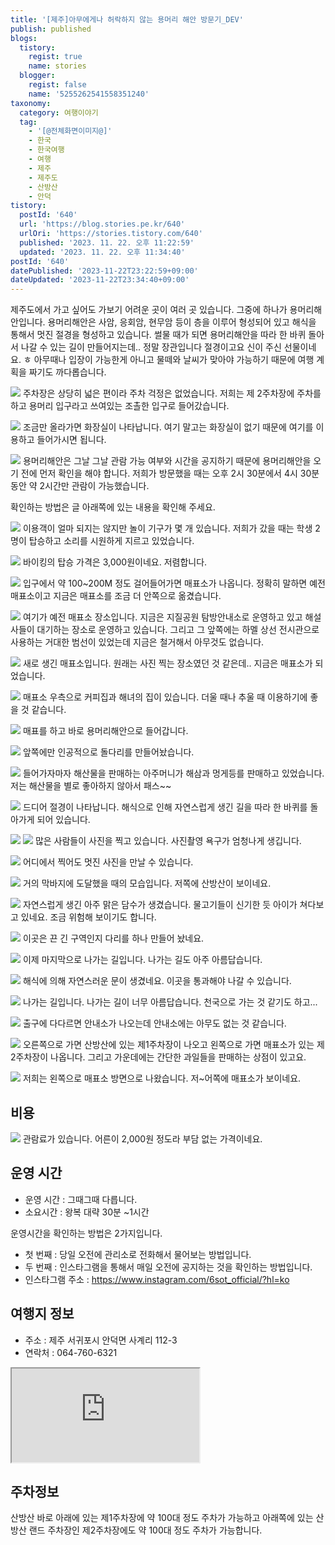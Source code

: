 ```yaml
---
title: '[제주]아무에게나 허락하지 않는 용머리 해안 방문기_DEV'
publish: published
blogs:
  tistory:
    regist: true
    name: stories
  blogger:
    regist: false
    name: '5255262541558351240'
taxonomy:
  category: 여행이야기
  tag:
    - '[@전체화면이미지@]'
    - 한국
    - 한국여행
    - 여행
    - 제주
    - 제주도
    - 산방산
    - 안덕
tistory:
  postId: '640'
  url: 'https://blog.stories.pe.kr/640'
  urlOri: 'https://stories.tistory.com/640'
  published: '2023. 11. 22. 오후 11:22:59'
  updated: '2023. 11. 22. 오후 11:34:40'
postId: '640'
datePublished: '2023-11-22T23:22:59+09:00'
dateUpdated: '2023-11-22T23:34:40+09:00'
---
```


제주도에서 가고 싶어도 가보기 어려운 곳이 여러 곳 있습니다. 그중에 하나가 용머리해안입니다. 용머리해안은 사암, 응회암, 현무암 등이 층을 이루어 형성되어 있고 해식을 통해서 멋진 절경을 형성하고 있습니다. 썰물 때가 되면 용머리해안을 따라 한 바퀴 돌아서 나갈 수 있는 길이 만들어지는데.. 정말 장관입니다 절경이고요 신이 주신 선물이네요. ㅎ
아무때나 입장이 가능한게 아니고 물떼와 날씨가 맞아야 가능하기 때문에 여행 계획을 짜기도 까다롭습니다.

![](./images/njo2_20231031_151411-01.jpeg)
주차장은 상당히 넓은 편이라 주차 걱정은 없었습니다. 저희는 제 2주차장에 주차를 하고 용머리 입구라고 쓰여있는 조촐한 입구로 들어갔습니다.

![](./images/njo2_20231031_151428-01.jpeg)
조금만 올라가면 화장실이 나타납니다. 여기 말고는 화장실이 없기 때문에 여기를 이용하고 들어가시면 됩니다.

![](./images/njo2_20231031_151519-01.jpeg)
용머리해안은 그날 그날 관람 가능 여부와 시간을 공지하기 때문에 용머리해안을 오기 전에 먼저 확인을 해야 합니다. 저희가 방문했을 때는 오후 2시 30분에서 4시 30분 동안 약 2시간만 관람이 가능했습니다.

확인하는 방법은 글 아래쪽에 있는 내용을 확인해 주세요.

![](./images/njo2_20231031_151623-01.jpeg)
이용객이 얼마 되지는 않지만 놀이 기구가 몇 개 있습니다. 저희가 갔을 때는 학생 2명이 탑승하고 소리를 시원하게 지르고 있었습니다.

![](./images/njo2_20231031_151651-01.jpeg)
바이킹의 탑승 가격은 3,000원이네요. 저렴합니다.

![](./images/njo2_20231031_151720-01.jpeg)
입구에서 약 100~200M 정도 걸어들어가면 매표소가 나옵니다. 정확히 말하면 예전 매표소이고 지금은 매표소를 조금 더 안쪽으로 옮겼습니다.

![](./images/njo2_20231031_151937-01.jpeg)
여기가 예전 매표소 장소입니다. 지금은 지질공원 탐방안내소로 운영하고 있고 해설사들이 대기하는 장소로 운영하고 있습니다.
그리고 그 앞쪽에는 하멜 상선 전시관으로 사용하는 거대한 범선이 있었는데 지금은 철거해서 아무것도 없습니다.

![](./images/njo2_20231031_152007-01.jpeg)
새로 생긴 매표소입니다. 원래는 사진 찍는 장소였던 것 같은데.. 지금은 매표소가 되었습니다.

![](./images/njo2_20231031_152017-01.jpeg)
매표소 우측으로 커피집과 해녀의 집이 있습니다. 더울 때나 추울 때 이용하기에 좋을 것 같습니다.

![](./images/njo2_20231031_152104-01.jpeg)
매표를 하고 바로 용머리해안으로 들어갑니다.

![](./images/njo2_20231031_152241-01.jpeg)
앞쪽에만 인공적으로 돌다리를 만들어놨습니다.

![](./images/njo2_20231031_152314-01.jpeg)
들어가자마자 해산물을 판매하는 아주머니가 해삼과 멍게등를 판매하고 있었습니다. 저는 해산물을 별로 좋아하지 않아서 패스~~

![](./images/njo2_20231031_152328-01.jpeg)
드디어 절경이 나타납니다. 해식으로 인해 자연스럽게 생긴 길을 따라 한 바퀴를 돌아가게 되어 있습니다.

![](./images/njo2_20231031_152736-01.jpeg)
![](./images/njo2_20231031_153030-01.jpeg)
많은 사람들이 사진을 찍고 있습니다. 사진촬영 욕구가 엄청나게 생깁니다.

![](./images/njo2_20231031_153336-01.jpeg)
어디에서 찍어도 멋진 사진을 만날 수 있습니다.

![](./images/njo2_20231031_153825-01.jpeg)
거의 막바지에 도달했을 때의 모습입니다. 저쪽에 산방산이 보이네요.

![](./images/njo2_20231031_154628-01.jpeg)
자연스럽게 생긴 아주 맑은 담수가 생겼습니다. 물고기들이 신기한 듯 아이가 쳐다보고 있네요. 조금 위험해 보이기도 합니다.

![](./images/njo2_20231031_154748-01.jpeg)
이곳은 끈 긴 구역인지 다리를 하나 만들어 놨네요.

![](./images/njo2_20231031_155206-01.jpeg)
이제 마지막으로 나가는 길입니다. 나가는 길도 아주 아름답습니다.

![](./images/njo2_20231031_155340-01.jpeg)
해식에 의해 자연스러운 문이 생겼네요. 이곳을 통과해야 나갈 수 있습니다.

![](./images/njo2_20231031_155420-01.jpeg)
나가는 길입니다. 나가는 길이 너무 아름답습니다. 천국으로 가는 것 같기도 하고...

![](./images/njo2_20231031_155616-01.jpeg)
출구에 다다르면 안내소가 나오는데 안내소에는 아무도 없는 것 같습니다.

![](./images/njo2_20231031_155633-01.jpeg)
오른쪽으로 가면 산방산에 있는 제1주차장이 나오고 왼쪽으로 가면 매표소가 있는 제2주차장이 나옵니다.
그리고 가운데에는 간단한 과일들을 판매하는 상점이 있고요.

![](./images/njo2_20231031_155905-01.jpeg)
저희는 왼쪽으로 매표소 방면으로 나왔습니다. 저~어쪽에 매표소가 보이네요.

## 비용

![](./images/njo2_20231031_152044-01.jpeg)
관람료가 있습니다. 어른이 2,000원 정도라 부담 없는 가격이네요.

## 운영 시간

- 운영 시간 : 그때그때 다릅니다.
- 소요시간 : 왕복 대략 30분 ~1시간

운영시간을 확인하는 방법은 2가지입니다.

- 첫 번째 : 당일 오전에 관리소로 전화해서 물어보는 방법입니다.
- 두 번째 : 인스타그램을 통해서 매일 오전에 공지하는 것을 확인하는 방법입니다.
- 인스타그램 주소 : https://www.instagram.com/6sot_official/?hl=ko

## 여행지 정보

- 주소 : 제주 서귀포시 안덕면 사계리 112-3
- 연락처 : 064-760-6321
<div className='embed-responsive embed-responsive-16by9'>
<iframe src='https://www.google.com/maps/embed?pb=!1m18!1m12!1m3!1d3337.322581369949!2d126.31206607619274!3d33.23185146060237!2m3!1f0!2f0!3f0!3m2!1i1024!2i768!4f13.1!3m3!1m2!1s0x350c4307a770e15b%3A0x5f8461d229ddab28!2z7Jqp66i466as7ZW07JWI!5e0!3m2!1sko!2skr!4v1700662531279!5m2!1sko!2skr' className='embed-responsive-item' allowFullScreen></iframe>
</div>

## 주차정보

산방산 바로 아래에 있는 제1주차장에 약 100대 정도 주차가 가능하고
아래쪽에 있는 산방산 랜드 주차장인 제2주차장에도 약 100대 정도 주차가 가능합니다.
